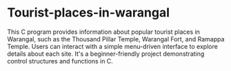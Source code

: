 # Tourist-places-in-warangal
This C program provides information about popular tourist places in Warangal, such as the Thousand Pillar Temple, Warangal Fort, and Ramappa Temple. Users can interact with a simple menu-driven interface to explore details about each site. It's a beginner-friendly project demonstrating control structures and functions in C.

